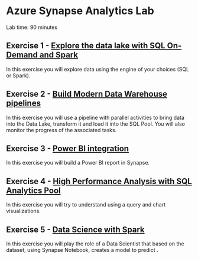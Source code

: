 # Azure Synapse Analytics Lab

Lab time: 90 minutes

## Exercise 1 - [Explore the data lake with SQL On-Demand and Spark](./01-explore-data-lake.md)

In this exercise you will explore data using the engine of your choices (SQL or Spark).

## Exercise 2 - [Build Modern Data Warehouse pipelines](./02-build-modern-dw-pipelines.md)

In this exercise you will use a pipeline with parallel activities to bring data into the Data Lake, transform it and load it into the SQL Pool. You will also monitor the progress of the associated tasks.

## Exercise 3 - [Power BI integration](./03-power-bi-integration.md)

In this exercise you will build a Power BI report in Synapse.

## Exercise 4 - [High Performance Analysis with SQL Analytics Pool](./04-high-performance-analysis.md)

In this exercise you will try to understand <TBD> using a query and chart visualizations.

## Exercise 5 - [Data Science with Spark](./05-data-science-with-spark.md)

In this exercise you will play the role of a Data Scientist that based on the <TBD> dataset, using Synapse Notebook, creates a model to predict <TBD>.
